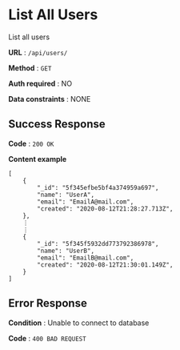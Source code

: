 # List All Users

List all users

**URL** : `/api/users/`

**Method** : `GET`

**Auth required** : NO

**Data constraints** : NONE

## Success Response

**Code** : `200 OK`

**Content example**

```
[
    {
        "_id": "5f345efbe5bf4a374959a697",
        "name": "UserA",
        "email": "EmailA@mail.com",
        "created": "2020-08-12T21:28:27.713Z",
    },
    ⋮
    ⋮
    {
        "_id": "5f345f5932dd773792386978",
        "name": "UserB",
        "email": "EmailB@mail.com",
        "created": "2020-08-12T21:30:01.149Z",
    }
]
```

## Error Response

**Condition** : Unable to connect to database

**Code** : `400 BAD REQUEST`
